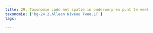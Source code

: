 ```yaml
---
title: 29. Taxonomie code met spatie in onderwerp en punt te veel
taxonomie: ['bg-24.2.Alleen Niveau Twee.LT']
tags:

---
```

